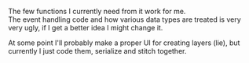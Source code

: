 The few functions I currently need from it work for me.<br>
The event handling code and how various data types are treated is very very ugly, if I get a better idea I might change it.

At some point I'll probably make a proper UI for creating layers (lie), but currently I just code them, serialize and stitch together.
